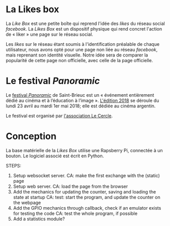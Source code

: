 # La Likes box

La *Like Box* est une petite boîte qui reprend l'idée des *likes* du réseau social *facebook*. La *Likes Box* est un dispositif physique qui rend concret l'action de « liker » une page sur le réseau social.

Les *likes* sur le réseau étant soumis à l'identification préalable de chaque utilisateur, nous avons opté pour une page non liée au réseau *facebook*, mais reprenant son identité visuelle. Notre idée sera de comparer la popularité de cette page non officielle, avec celle de la page officielle.

# Le festival *Panoramic*

Le [festival *Panoramic*](http://associationlecercle.fr/cinema/panoramic/) de Saint-Brieuc est un « événement entièrement dédié au cinéma et à l’éducation à l’image ». [L'édition 2018](http://associationlecercle.fr/actualites/festival-panoramic-2018/) se déroule du lundi 23 avril au mardi 1er mai 2018; elle est dédiée au cinéma argentin.

Le festival est organisé par [l'association Le Cercle](http://associationlecercle.fr/).

# Conception

La base matérielle de la *Likes Box* utilise une Rapsberry Pi, connectée à un bouton. Le logiciel associé est écrit en Python.

STEPS:

1. Setup websocket server.
   CA: make the first exchange with the (static) page
2. Setup web server.
   CA: load the page from the browser
3. Add the mechanics for updating the counter, saving and loading the state at startup
   CA: test: start the program, and update the counter on the webpage
4. Add the GPIO mechanics through callback, check if an emulator exists for testing the code
   CA: test the whole program, if possible
5. Add a statistics module?
